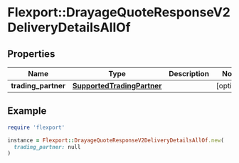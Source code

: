 # Flexport::DrayageQuoteResponseV2DeliveryDetailsAllOf

## Properties

| Name | Type | Description | Notes |
| ---- | ---- | ----------- | ----- |
| **trading_partner** | [**SupportedTradingPartner**](SupportedTradingPartner.md) |  | [optional] |

## Example

```ruby
require 'flexport'

instance = Flexport::DrayageQuoteResponseV2DeliveryDetailsAllOf.new(
  trading_partner: null
)
```

